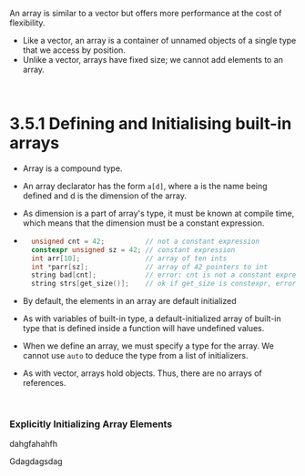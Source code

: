 An array is similar to a vector but offers more performance at the cost of flexibility.

- Like a vector, an array is a container of unnamed objects of a single type that we access by position. 
- Unlike a vector, arrays have fixed size; we cannot add elements to an array.

<br/>

# 3.5.1 Defining and Initialising built-in arrays

- Array is a compound type.
- An array declarator has the form `a[d]`, where a is the name being defined and d is the dimension of the array.
- As dimension is a part of array's type, it must be known at compile time, which means that the dimension must be a constant expression.

- ```cpp
    unsigned cnt = 42;          // not a constant expression
    constexpr unsigned sz = 42; // constant expression
    int arr[10];                // array of ten ints
    int *parr[sz];              // array of 42 pointers to int
    string bad[cnt];            // error: cnt is not a constant expression
    string strs[get_size()];    // ok if get_size is constexpr, error otherwise
  ```

- By default, the elements in an array are default initialized
- As with variables of built-in type, a default-initialized array of built-in type that is defined inside a function will have undefined values.
- When we define an array, we must specify a type for the array. We cannot use `auto` to deduce the type from a list of initializers. 
- As with vector, arrays hold objects. Thus, there are no arrays of references.


<br/>

### Explicitly Initializing Array Elements


dahgfahahfh

Gdagdagsdag